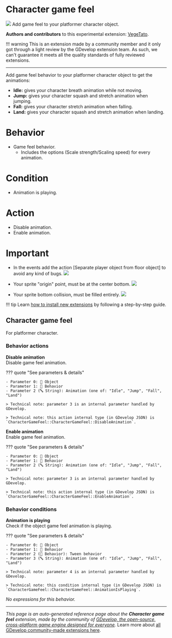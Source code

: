 # Character game feel

<img src="https://asset-resources.gdevelop.io/public-resources/Icons/Line Hero Pack/Master/SVG/Videogames/a9c73353ecb47ef44b3cf3c744d303a7df2b28787b82eeb1d9cceb2a3980ad9c_Videogames_videogame_pacman_game_video.svg" class="extension-icon"></img>
Add game feel to your platformer character object.

**Authors and contributors** to this experimental extension: [VegeTato](https://gd.games/VegeTato).

!!! warning
    This is an extension made by a community member and it only got through a
    light review by the GDevelop extension team. As such, we can't guarantee it
    meets all the quality standards of fully reviewed extensions.

---

Add game feel behavior to your platformer character object to get the animations:


- **Idle:** gives your character breath animation while not moving.
- **Jump:** gives your character squash and stretch animation when jumping.
- **Fall:** gives your character stretch animation when falling.
- **Land:** gives your character squash and stretch animation when landing.

# Behavior

- Game feel behavior.
   - Includes the options (Scale strength/Scaling speed) for every animation.

# Condition

- Animation is playing.

# Action

- Disable animation.
- Enable animation.

# Important

- In the events add the action [Separate player object from floor object] to avoid any kind of bugs.
![](https://i.imgur.com/TtdrAFp.png)

- Your sprite "origin" point, must be at the center bottom.
![](https://i.imgur.com/OdNv0cu.png)

- Your sprite bottom collision, must be filled entirely.
![](https://i.imgur.com/sHGOeqW.png)

!!! tip
    Learn [how to install new extensions](/gdevelop5/extensions/search) by following a step-by-step guide.



## Character game feel 

For platformer character. 

### Behavior actions

**Disable animation**  
Disable game feel animation.

??? quote "See parameters & details"

    - Parameter 0: 👾 Object
    - Parameter 1: 🧩 Behavior
    - Parameter 2 (🔤 String): Animation (one of: "Idle", "Jump", "Fall", "Land")

    > Technical note: parameter 3 is an internal parameter handled by GDevelop.

    > Technical note: this action internal type (in GDevelop JSON) is `CharacterGameFeel::CharacterGameFeel::DisableAnimation`.

**Enable animation**  
Enable game feel animation.

??? quote "See parameters & details"

    - Parameter 0: 👾 Object
    - Parameter 1: 🧩 Behavior
    - Parameter 2 (🔤 String): Animation (one of: "Idle", "Jump", "Fall", "Land")

    > Technical note: parameter 3 is an internal parameter handled by GDevelop.

    > Technical note: this action internal type (in GDevelop JSON) is `CharacterGameFeel::CharacterGameFeel::EnableAnimation`.

### Behavior conditions

**Animation is playing**  
Check if the object game feel animation is playing.

??? quote "See parameters & details"

    - Parameter 0: 👾 Object
    - Parameter 1: 🧩 Behavior
    - Parameter 2 (🧩 Behavior): Tween behavior
    - Parameter 3 (🔤 String): Animation (one of: "Idle", "Jump", "Fall", "Land")

    > Technical note: parameter 4 is an internal parameter handled by GDevelop.

    > Technical note: this condition internal type (in GDevelop JSON) is `CharacterGameFeel::CharacterGameFeel::AnimationIsPlaying`.

_No expressions for this behavior._



---

*This page is an auto-generated reference page about the **Character game feel** extension, made by the community of [GDevelop, the open-source, cross-platform game engine designed for everyone](https://gdevelop.io/).* Learn more about [all GDevelop community-made extensions here](/gdevelop5/extensions).